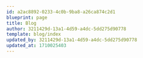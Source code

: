 ```yaml
---
id: a2ac8892-0233-4c0b-9ba8-a26ca874c2d1
blueprint: page
title: Blog
author: 3211429d-13a1-4d59-a4dc-5dd275d90778
template: blog/index
updated_by: 3211429d-13a1-4d59-a4dc-5dd275d90778
updated_at: 1710025403
---
```

